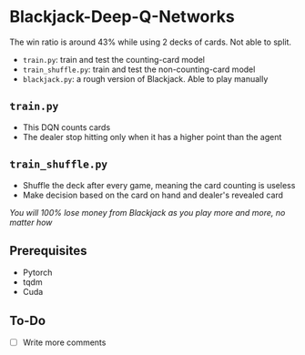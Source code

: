 # Blackjack-Deep-Q-Networks

The win ratio is around 43% while using 2 decks of cards. Not able to split.

- `train.py`: train and test the counting-card model
- `train_shuffle.py`: train and test the non-counting-card model
- `blackjack.py`: a rough version of Blackjack. Able to play manually

## `train.py`
- This DQN counts cards
- The dealer stop hitting only when it has a higher point than the agent

## `train_shuffle.py`
- Shuffle the deck after every game, meaning the card counting is useless
- Make decision based on the card on hand and dealer's revealed card

*You will 100% lose money from Blackjack as you play more and more, no matter how*

## Prerequisites
- Pytorch
- tqdm
- Cuda

## To-Do
- [ ] Write more comments
